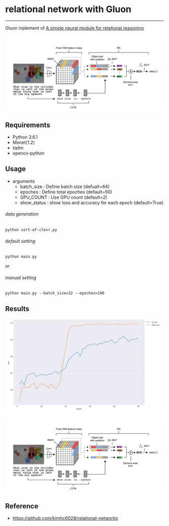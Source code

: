 # relational network with Gluon

---

Gluon inplement of [A simple neural module for relational reasoning](https://arxiv.org/abs/1706.01427)

![net_structure](images/network_structure.png)

## Requirements
- Python 3.6.1
- Mxnet(1.2)
- tqdm
- opencv-python


## Usage

- arguments
  - batch_size : Define batch size (defualt=64)
  - epoches : Define total epoches (default=50)
  - GPU_COUNT : Use GPU count (default=2)
  - show_status : show loss and accuracy for each epoch (default=True)

###### data generation
```
python sort-of-clevr.py
``` 

###### default setting
```
python main.py
``` 
or

###### manual setting
```
python main.py --batch_size=32 --epoches=100
```

## Results
![perf_acc](images/perf_result_acc.png)

![perf_loss](images/perf_result_loss.png)

## Reference
- https://github.com/kimhc6028/relational-networks
